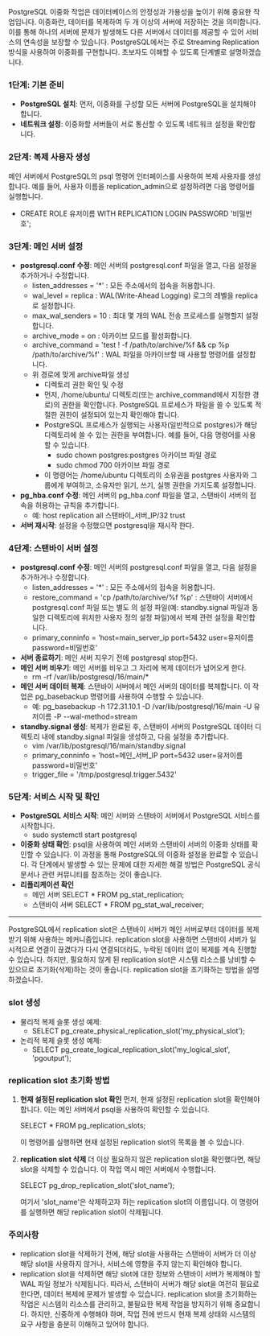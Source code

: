 PostgreSQL 이중화 작업은 데이터베이스의 안정성과 가용성을 높이기 위해 중요한 작업입니다. 이중화란, 데이터를 복제하여 두 개 이상의 서버에 저장하는 것을 의미합니다. 이를 통해 하나의 서버에 문제가 발생해도 다른 서버에서 데이터를 제공할 수 있어 서비스의 연속성을 보장할 수 있습니다. PostgreSQL에서는 주로 Streaming Replication 방식을 사용하여 이중화를 구현합니다. 초보자도 이해할 수 있도록 단계별로 설명하겠습니다.

### 1단계: 기본 준비
- **PostgreSQL 설치**: 먼저, 이중화를 구성할 모든 서버에 PostgreSQL을 설치해야 합니다.
- **네트워크 설정**: 이중화할 서버들이 서로 통신할 수 있도록 네트워크 설정을 확인합니다.
### 2단계: 복제 사용자 생성
메인 서버에서 PostgreSQL의 psql 명령어 인터페이스를 사용하여 복제 사용자를 생성합니다. 예를 들어, 사용자 이름을 replication_admin으로 설정하려면 다음 명령어를 실행합니다.
- CREATE ROLE 유저이름 WITH REPLICATION LOGIN PASSWORD '비밀번호';
### 3단계: 메인 서버 설정
- **postgresql.conf 수정**: 메인 서버의 postgresql.conf 파일을 열고, 다음 설정을 추가하거나 수정합니다.
  - listen_addresses = '*' : 모든 주소에서의 접속을 허용합니다.
  - wal_level = replica : WAL(Write-Ahead Logging) 로그의 레벨을 replica로 설정합니다.
  - max_wal_senders = 10 : 최대 몇 개의 WAL 전송 프로세스를 실행할지 설정합니다.
  - archive_mode = on : 아카이브 모드를 활성화합니다.
  - archive_command = 'test ! -f /path/to/archive/%f && cp %p /path/to/archive/%f' : WAL 파일을 아카이브할 때 사용할 명령어를 설정합니다.
  - 위 경로에 맞게 archive파일 생성
    - 디렉토리 권한 확인 및 수정
    - 먼저, /home/ubuntu/ 디렉토리(또는 archive_command에서 지정한 경로)의 권한을 확인합니다. PostgreSQL         프로세스가 파일을 쓸 수 있도록 적절한 권한이 설정되어 있는지 확인해야 합니다.
    - PostgreSQL 프로세스가 실행되는 사용자(일반적으로 postgres)가 해당 디렉토리에 쓸 수 있는 권한을 부여합니다.        예를 들어, 다음 명령어를 사용할 수 있습니다.
      - sudo chown postgres:postgres 아카이브 파일 경로
      - sudo chmod 700 아카이브 파일 경로
    - 이 명령어는 /home/ubuntu 디렉토리의 소유권을 postgres 사용자와 그룹에게 부여하고, 소유자만 읽기, 쓰기,          실행 권한을 가지도록 설정합니다.
- **pg_hba.conf 수정**: 메인 서버의 pg_hba.conf 파일을 열고, 스탠바이 서버의 접속을 허용하는 규칙을 추가합니다.
  - 예: host replication all 스탠바이_서버_IP/32 trust
- **서버 재시작**: 설정을 수정했으면 postgresql을 재시작 한다.
### 4단계: 스탠바이 서버 설정
- **postgresql.conf 수정**: 메인 서버의 postgresql.conf 파일을 열고, 다음 설정을 추가하거나 수정합니다.
  - listen_addresses = '*' : 모든 주소에서의 접속을 허용합니다.
  - restore_command = 'cp /path/to/archive/%f %p' : 스탠바이 서버에서 postgresql.conf 파일 또는 별도     의 설정 파일(예: standby.signal 파일과 동일한 디렉토리에 위치한 사용자 정의 설정 파일)에서 복제 관련 설정을        확인합니다.
  - primary_conninfo = 'host=main_server_ip port=5432 user=유저이름 password=비밀번호'
- **서버 종료하기**: 메인 서버 지우기 전에 postgresql stop한다. 
- **메인 서버 비우기**: 메인 서버를 비우고 그 자리에 복제 데이터가 넘어오게 한다.
  - rm -rf /var/lib/postgresql/16/main/*
- **메인 서버 데이터 복제**: 스탠바이 서버에서 메인 서버의 데이터를 복제합니다. 이 작업은 pg_basebackup 명령어를 사용하여 수행할 수 있습니다.
  - 예: pg_basebackup -h 172.31.10.1 -D /var/lib/postgresql/16/main -U 유저이름 -P --wal-method=stream
- **standby.signal 생성**: 복제가 완료된 후, 스탠바이 서버의 PostgreSQL 데이터 디렉토리 내에 standby.signal 파일을 생성하고, 다음 설정을 추가합니다.
  - vim /var/lib/postgresql/16/main/standby.signal 
  - primary_conninfo = 'host=메인_서버_IP port=5432 user=유저이름 password=비밀번호'
  - trigger_file = '/tmp/postgresql.trigger.5432'
### 5단계: 서비스 시작 및 확인
- **PostgreSQL 서비스 시작**: 메인 서버와 스탠바이 서버에서 PostgreSQL 서비스를 시작합니다.
  - sudo systemctl start postgresql
- **이중화 상태 확인**: psql을 사용하여 메인 서버와 스탠바이 서버의 이중화 상태를 확인할 수 있습니다.
이 과정을 통해 PostgreSQL의 이중화 설정을 완료할 수 있습니다. 각 단계에서 발생할 수 있는 문제에 대한 자세한 해결 방법은 PostgreSQL 공식 문서나 관련 커뮤니티를 참조하는 것이 좋습니다.
- **리플리케이션 확인** 
  - 메인 서버
    SELECT * FROM pg_stat_replication;
  - 스탠바이 서버
    SELECT * FROM pg_stat_wal_receiver;

---------------------------------------------------------------------------------------------

PostgreSQL에서 replication slot은 스탠바이 서버가 메인 서버로부터 데이터를 복제받기 위해 사용하는 메커니즘입니다. replication slot을 사용하면 스탠바이 서버가 일시적으로 연결이 끊겼다가 다시 연결되더라도, 누락된 데이터 없이 복제를 계속 진행할 수 있습니다. 하지만, 필요하지 않게 된 replication slot은 시스템 리소스를 낭비할 수 있으므로 초기화(삭제)하는 것이 좋습니다. replication slot을 초기화하는 방법을 설명하겠습니다.
### slot 생성
- 물리적 복제 슬롯 생성 예제:
  - SELECT pg_create_physical_replication_slot('my_physical_slot');
- 논리적 복제 슬롯 생성 예제:
  - SELECT pg_create_logical_replication_slot('my_logical_slot', 'pgoutput');
### replication slot 초기화 방법
1. **현재 설정된 replication slot 확인**
   먼저, 현재 설정된 replication slot을 확인해야 합니다. 이는 메인 서버에서 psql을 사용하여 확인할 수 있습니다.
   

   SELECT * FROM pg_replication_slots;
   
   이 명령어를 실행하면 현재 설정된 replication slot의 목록을 볼 수 있습니다.
2. **replication slot 삭제**
   더 이상 필요하지 않은 replication slot을 확인했다면, 해당 slot을 삭제할 수 있습니다. 이 작업 역시 메인 서버에서 수행합니다.
   

   SELECT pg_drop_replication_slot('slot_name');
   
   여기서 'slot_name'은 삭제하고자 하는 replication slot의 이름입니다. 이 명령어를 실행하면 해당 replication slot이 삭제됩니다.
### 주의사항
- replication slot을 삭제하기 전에, 해당 slot을 사용하는 스탠바이 서버가 더 이상 해당 slot을 사용하지 않거나, 서비스에 영향을 주지 않는지 확인해야 합니다.
- replication slot을 삭제하면 해당 slot에 대한 정보와 스탠바이 서버가 복제해야 할 WAL 파일 정보가 삭제됩니다. 따라서, 스탠바이 서버가 해당 slot을 여전히 필요로 한다면, 데이터 복제에 문제가 발생할 수 있습니다.
replication slot을 초기화하는 작업은 시스템의 리소스를 관리하고, 불필요한 복제 작업을 방지하기 위해 중요합니다. 하지만, 신중하게 수행해야 하며, 작업 전에 반드시 현재 복제 상태와 시스템의 요구 사항을 충분히 이해하고 있어야 합니다.
